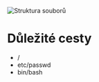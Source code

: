 ![Struktura souborů](http://www.blackmoreops.com/wp-content/uploads/2015/02/Linux-file-system-hierarchy-Linux-file-structure-optimized.jpg)
# Důležité cesty
* /
* etc/passwd
* bin/bash
